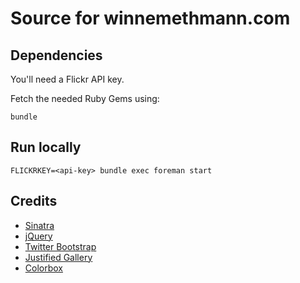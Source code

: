# Source for winnemethmann.com

## Dependencies

You'll need a Flickr API key.

Fetch the needed Ruby Gems using:

```
bundle
```

## Run locally

```
FLICKRKEY=<api-key> bundle exec foreman start
```

## Credits

* [Sinatra](http://www.sinatrarb.com/)
* [jQuery](http://jquery.com/)
* [Twitter Bootstrap](http://getbootstrap.com/)
* [Justified Gallery](https://github.com/miromannino/Justified-Gallery)
* [Colorbox](https://github.com/jackmoore/colorbox)

